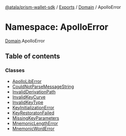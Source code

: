 [@atala/prism-wallet-sdk](../README.md) / [Exports](../modules.md) / [Domain](Domain.md) / ApolloError

# Namespace: ApolloError

[Domain](Domain.md).ApolloError

## Table of contents

### Classes

- [ApolloLibError](../classes/Domain.ApolloError.ApolloLibError.md)
- [CouldNotParseMessageString](../classes/Domain.ApolloError.CouldNotParseMessageString.md)
- [InvalidDerivationPath](../classes/Domain.ApolloError.InvalidDerivationPath.md)
- [InvalidKeyCurve](../classes/Domain.ApolloError.InvalidKeyCurve.md)
- [InvalidKeyType](../classes/Domain.ApolloError.InvalidKeyType.md)
- [KeyInitializationError](../classes/Domain.ApolloError.KeyInitializationError.md)
- [KeyRestoratonFailed](../classes/Domain.ApolloError.KeyRestoratonFailed.md)
- [MissingKeyParameters](../classes/Domain.ApolloError.MissingKeyParameters.md)
- [MnemonicLengthError](../classes/Domain.ApolloError.MnemonicLengthError.md)
- [MnemonicWordError](../classes/Domain.ApolloError.MnemonicWordError.md)
